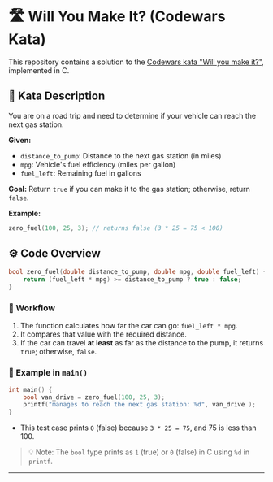 # 🛣️ Will You Make It? (Codewars Kata)

This repository contains a solution to the [Codewars kata "Will you make it?"](https://www.codewars.com/kata/5861d28f124b35723e00005e/c), implemented in C.

## 🧠 Kata Description

You are on a road trip and need to determine if your vehicle can reach the next gas station.

**Given:**
- `distance_to_pump`: Distance to the next gas station (in miles)
- `mpg`: Vehicle's fuel efficiency (miles per gallon)
- `fuel_left`: Remaining fuel in gallons

**Goal:**
Return `true` if you can make it to the gas station; otherwise, return `false`.

**Example:**
```c
zero_fuel(100, 25, 3); // returns false (3 * 25 = 75 < 100)
````

## ⚙️ Code Overview

```c
bool zero_fuel(double distance_to_pump, double mpg, double fuel_left) {
    return (fuel_left * mpg) >= distance_to_pump ? true : false;
}
```

### 🔁 Workflow

1. The function calculates how far the car can go: `fuel_left * mpg`.
2. It compares that value with the required distance.
3. If the car can travel **at least** as far as the distance to the pump, it returns `true`; otherwise, `false`.

### 🧪 Example in `main()`

```c
int main() {
    bool van_drive = zero_fuel(100, 25, 3);
    printf("manages to reach the next gas station: %d", van_drive );
}
```

* This test case prints `0` (false) because `3 * 25 = 75`, and 75 is less than 100.

> 💡 Note: The `bool` type prints as `1` (true) or `0` (false) in C using `%d` in `printf`.

---


